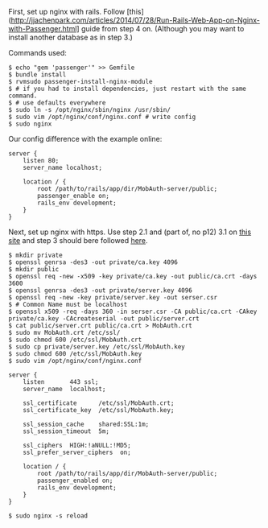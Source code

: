 
First, set up nginx with rails. Follow
[this](http://jjachenpark.com/articles/2014/07/28/Run-Rails-Web-App-on-Nginx-with-Passenger.html]
guide from step 4 on. (Although you may want to install another database as in
step 3.)

Commands used:

    $ echo "gem 'passenger'" >> Gemfile
    $ bundle install
    $ rvmsudo passenger-install-nginx-module
    $ # if you had to install dependencies, just restart with the same command.
    $ # use defaults everywhere
    $ sudo ln -s /opt/nginx/sbin/nginx /usr/sbin/
    $ sudo vim /opt/nginx/conf/nginx.conf # write config
    $ sudo nginx

Our config difference with the example online:

    server {
        listen 80;
        server_name localhost;

        location / {
            root /path/to/rails/app/dir/MobAuth-server/public;
            passenger_enable on;
            rails_env development;
        }
    }

Next, set up nginx with https. Use step 2.1 and (part of, no p12) 3.1 on [this
site](http://users.skynet.be/pascalbotte/art/book1.htm) and step 3 should bere
followed [here](http://blog.55minutes.com/2013/09/seting-up-https-with-nginx).

    $ mkdir private
    $ openssl genrsa -des3 -out private/ca.key 4096
    $ mkdir public
    $ openssl req -new -x509 -key private/ca.key -out public/ca.crt -days 3600
    $ openssl genrsa -des3 -out private/server.key 4096
    $ openssl req -new -key private/server.key -out serser.csr
    $ # Common Name must be localhost
    $ openssl x509 -req -days 360 -in serser.csr -CA public/ca.crt -CAkey private/ca.key -CAcreateserial -out public/server.crt
    $ cat public/server.crt public/ca.crt > MobAuth.crt
    $ sudo mv MobAuth.crt /etc/ssl/
    $ sudo chmod 600 /etc/ssl/MobAuth.crt 
    $ sudo cp private/server.key /etc/ssl/MobAuth.key
    $ sudo chmod 600 /etc/ssl/MobAuth.key 
    $ sudo vim /opt/nginx/conf/nginx.conf

    server {
        listen       443 ssl;
        server_name  localhost;

        ssl_certificate      /etc/ssl/MobAuth.crt;
        ssl_certificate_key  /etc/ssl/MobAuth.key;

        ssl_session_cache    shared:SSL:1m;
        ssl_session_timeout  5m;

        ssl_ciphers  HIGH:!aNULL:!MD5;
        ssl_prefer_server_ciphers  on;

        location / {
            root /path/to/rails/app/dir/MobAuth-server/public;
            passenger_enabled on;
            rails_env development;
        }
    }

    $ sudo nginx -s reload
